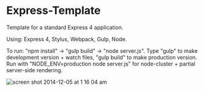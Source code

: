 Express-Template
=================

Template for a standard Express 4 application.

Using: Express 4, Stylus, Webpack, Gulp, Node.

To run: "npm install" -> "gulp build" -> "node server.js". Type "gulp" to make development version + watch files, "gulp build" to make production version. Run with "NODE_ENV=production node server.js" for node-cluster + partial server-side rendering.
   
![screen shot 2014-12-05 at 1 16 04 am](https://cloud.githubusercontent.com/assets/2387719/5311868/57494618-7c1c-11e4-9369-780e88b7a870.png)
